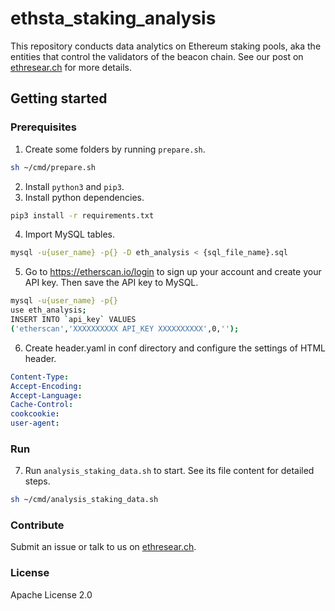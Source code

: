 # ethsta_staking_analysis
This repository conducts data analytics on Ethereum staking pools, aka the entities that control the validators of the beacon chain. See our post on [ethresear.ch](https://ethresear.ch/t/open-source-data-analytics-of-ethereum-staking-pools/12348) for more details.
## Getting started
### Prerequisites
1. Create some folders by running ```prepare.sh```.
```bash
sh ~/cmd/prepare.sh
```

2. Install ```python3``` and ```pip3```.
3. Install python dependencies.
```bash
pip3 install -r requirements.txt
```

4. Import MySQL tables.
```bash
mysql -u{user_name} -p{} -D eth_analysis < {sql_file_name}.sql
```

5. Go to https://etherscan.io/login to sign up your account and create your API key. Then save the API key to MySQL.
```bash
mysql -u{user_name} -p{}
use eth_analysis;
INSERT INTO `api_key` VALUES 
('etherscan','XXXXXXXXXX API_KEY XXXXXXXXXX',0,'');
```

6. Create header.yaml in conf directory and configure the settings of HTML header.
```yaml
Content-Type: 
Accept-Encoding: 
Accept-Language: 
Cache-Control: 
cookcookie: 
user-agent:
```

### Run
7. Run ```analysis_staking_data.sh``` to start. See its file content for detailed steps. 
```bash
sh ~/cmd/analysis_staking_data.sh
```

### Contribute
Submit an issue or talk to us on [ethresear.ch](https://ethresear.ch/t/open-source-data-analytics-of-ethereum-staking-pools/12348).
### License
Apache License 2.0
